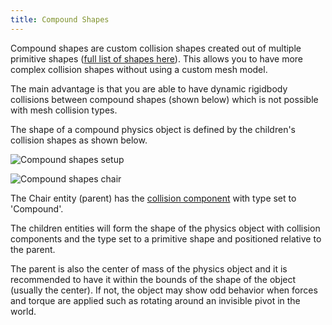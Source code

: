 ```yaml
---
title: Compound Shapes
---
```


Compound shapes are custom collision shapes created out of multiple primitive shapes ([full list of shapes here][primitive-shapes-list]). This allows you to have more complex collision shapes without using a custom mesh model.

The main advantage is that you are able to have dynamic rigidbody collisions between compound shapes (shown below) which is not possible with mesh collision types.

<!-- <div className="iframe-container">
    <iframe src="https://playcanv.as/e/p/KXZ5Lsda/" title="Compound Physic Shapes" allow="camera; microphone; xr-spatial-tracking; fullscreen" allowfullscreen></iframe>
</div>

[PlayCanvas project link][compound-shapes-project] -->

The shape of a compound physics object is defined by the children's collision shapes as shown below.

![Compound shapes setup](/img/user-manual/physics/compound-shape-chair-setup.png)

![Compound shapes chair](/img/user-manual/physics/compound-shape-chair.gif)

The Chair entity (parent) has the [collision component][collision-component] with type set to 'Compound'.

The children entities will form the shape of the physics object with collision components and the type set to a primitive shape and positioned relative to the parent.

The parent is also the center of mass of the physics object and it is recommended to have it within the bounds of the shape of the object (usually the center). If not, the object may show odd behavior when forces and torque are applied such as rotating around an invisible pivot in the world.

[primitive-shapes-list]: /user-manual/physics/physics-basics/#rigid-bodies
<!-- [compound-shapes-project]: https://playcanvas.com/project/688146/overview/compound-physics-shapes -->
[collision-component]: /user-manual/scenes/components/collision/

